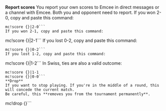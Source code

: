 **Report scores**
You report your own scores to Emcee in direct messages or a channel with Emcee.
Both you and opponent need to report.
If you won 2-0, copy and paste this command:
```
mc!score {}|2-0```
If you won 2-1, copy and paste this command:
```
mc!score {}|2-1```
If you lost 0-2, copy and paste this command:
```
mc!score {}|0-2```
If you lost 1-2, copy and paste this command:
```
mc!score {}|1-2```
In Swiss, ties are also a valid outcome:
```
mc!score {}|1-1
mc!score {}|0-0```
**Drop**
If you want to stop playing. If you're in the middle of a round, this will concede the current match.
Be careful, this **removes you from the tournament permanently**.
```
mc!drop {}```

